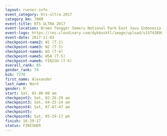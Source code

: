 ```yaml
---
layout: runner-info 
event_category: bts-ultra-2017 
category_km: 70KM 
event-title: BTS ULTRA 2017 
event-location: Bromo Tengger Semeru National Park East Java Indonesia 
event-logo: https://res.cloudinary.com/dykbosktl/image/upload/v1574389068/Logo/btsultra-profilpic_qfpjxb.png 
event-date: 2017-11-03 
checkpoint-name2: W1 (T-2) 
checkpoint-name3: W2 (T-3) 
checkpoint-name4: W3 (T-4) 
checkpoint-name5: W5A (T-5) 
checkpoint-name6: FINISH (T-6) 
overall_rank: 85
gender_rank: 74
bib: 7270
first_name: Alexander
last_name: Ward
gender: M
start: Sat, 01-00-00 am
checkpoint2: Sat, 02-26-29 am
checkpoint3: Sat, 04-25-24 am
checkpoint4: Sat, 07-07-47 am
checkpoint5: 
checkpoint6: Sat, 05-29-17 pm
finish: 16-29-17
status: FINISHER
---
```

